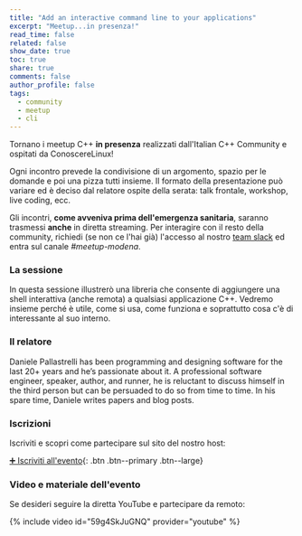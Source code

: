 ```yaml
---
title: "Add an interactive command line to your applications"
excerpt: "Meetup...in presenza!"
read_time: false
related: false
show_date: true
toc: true
share: true
comments: false
author_profile: false
tags:
  - community
  - meetup
  - cli
---
```


Tornano i meetup C++ **in presenza** realizzati dall'Italian C++ Community e ospitati da ConoscereLinux!

Ogni incontro prevede la condivisione di un argomento, spazio per le domande e poi una pizza tutti insieme.
Il formato della presentazione può variare ed è deciso dal relatore ospite della serata: talk frontale, workshop, live coding, ecc.

Gli incontri, **come avveniva prima dell'emergenza sanitaria**, saranno trasmessi **anche** in diretta streaming. Per interagire con il resto della community, richiedi (se non ce l'hai già) l'accesso al nostro [team slack](https://italiancpp.org/join) ed entra sul canale *#meetup-modena*.

### La sessione

In questa sessione illustrerò una libreria che consente di aggiungere una shell interattiva (anche remota) a qualsiasi applicazione C++. Vedremo insieme perché è utile, come si usa, come funziona e soprattutto cosa c'è di interessante al suo interno.

### Il relatore

Daniele Pallastrelli has been programming and designing software for the last 20+ years and he’s passionate about it. A professional software engineer, speaker, author, and runner, he is reluctant to discuss himself in the third person but can be persuaded to do so from time to time. In his spare time, Daniele writes papers and blog posts.

### Iscrizioni

Iscriviti e scopri come partecipare sul sito del nostro host:

[➕ Iscriviti all'evento](https://conoscerelinux.org/courses/meetupcpp_0122/){: .btn .btn--primary .btn--large}

### Video e materiale dell'evento

Se desideri seguire la diretta YouTube e partecipare da remoto:

{% include video id="59g4SkJuGNQ" provider="youtube" %}
